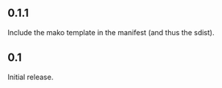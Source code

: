 
## 0.1.1

Include the mako template in the manifest (and thus the sdist).

## 0.1

Initial release.
